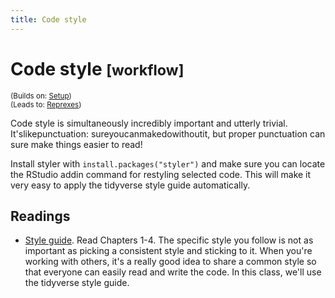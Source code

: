 ```yaml
---
title: Code style
---
```


<!-- Generated automatically from code-style.yml. Do not edit by hand -->

# Code style <small class='workflow'>[workflow]</small>
<small>(Builds on: [Setup](setup.md))</small>  
<small>(Leads to: [Reprexes](reprexes.md))</small>

Code style is simultaneously incredibly important and utterly trivial.
It'slikepunctuation: sureyoucanmakedowithoutit, but proper punctuation
can sure make things easier to read!

Install styler with `install.packages("styler")` and make sure you can
locate the RStudio addin command for restyling selected code. This will
make it very easy to apply the tidyverse style guide automatically.

## Readings

  * [Style guide](http://style.tidyverse.org).
    Read Chapters 1-4. The specific style you follow is not as important as
    picking a consistent style and sticking to it. When you're working with
    others, it's a really good idea to share a common style so that everyone
    can easily read and write the code. In this class, we'll use the tidyverse
    style guide.


